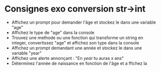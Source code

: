 # Consignes exo conversion str->int 
- Affichez un prompt pour demander l'âge et stockez le dans une variable "age"
- Affichez le type de "age" dans la console
- Trouvez une methode ou une fonction qui transforme un string en integer, convertissez "age" et affichez son type dans la console
- Affichez un prompt demandant une année et stockez le dans une variable "year"
- Affichez une alerte annonçant  : "En *year* tu auras *x* ans"
- Déterminez l'année de naissance en fonction de l'âge et a ffichez la


